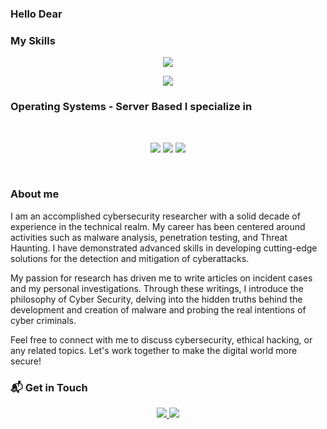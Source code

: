 ### Hello Dear 
### My Skills
<p align="center">
  <a href="https://skillicons.dev">
    <img src="https://skillicons.dev/icons?i=bash,linux,git,ansible,aws,docker,kubernetes,nginx&theme=dark" />
  </a>
</p>

<p align="center">
  <a href="https://skillicons.dev">
    <img src="https://skillicons.dev/icons?i=c,python,webassembly,js,go,vscode,github,gitlab&theme=dark" />
  </a>
</p>

### Operating Systems - Server Based I specialize in 
<br>
<p align = "center">
      <img src = "https://img.shields.io/badge/Red%20Hat-EE0000?style=for-the-badge&logo=redhat&logoColor=black">
      <img src = "https://img.shields.io/badge/Ubuntu-E95420?style=for-the-badge&logo=ubuntu&logoColor=black"></a>
      <img src = "https://img.shields.io/badge/Debian-A81D33?style=for-the-badge&logo=debian&logoColor=black"></a>
        <br>
        </p>
<br>
<h3>About me</h3> 

I am an accomplished cybersecurity researcher with a solid decade of experience in the technical realm. My career has been centered around activities such as malware analysis, penetration testing, and  Threat Haunting. I have demonstrated advanced skills in developing cutting-edge solutions for the detection and mitigation of cyberattacks.

My passion for research has driven me to write articles on incident cases and my personal investigations. Through these writings, I introduce the philosophy of Cyber Security, delving into the hidden truths behind the development and creation of malware and probing the real intentions of cyber criminals.




Feel free to connect with me to discuss cybersecurity, ethical hacking, or any related topics. Let's work together to make the digital world more secure!

### 📬 Get in Touch


<p align = "center">
        <a href = "https://github.com/ethanlacerenza"><img src = "https://img.shields.io/badge/GitHub-100000?style=for-the-badge&logo=github&logoColor=white">
        <a href = "https://www.linkedin.com/in/ethan-lacerenza-2633421ab/">
        <img src = "https://img.shields.io/badge/LinkedIn-0077B5?style=for-the-badge&logo=linkedin&logoColor=black"></a>
        <br>
        </p>


